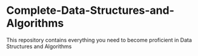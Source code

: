 # Complete-Data-Structures-and-Algorithms
This repository contains everything you need to become proficient in Data Structures and Algorithms
